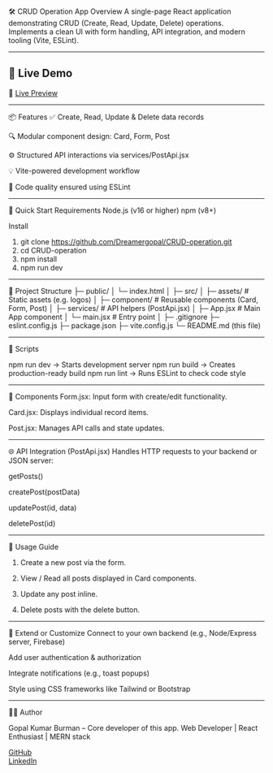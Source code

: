 🛠️ CRUD Operation App
Overview
A single-page React application demonstrating CRUD (Create, Read, Update, Delete) operations. Implements a clean UI with form handling, API integration, and modern tooling (Vite, ESLint).

---

## 🚀 Live Demo

🔗 [Live Preview](https://ops-crud.netlify.app)

---

📦 Features
✅ Create, Read, Update & Delete data records

🔍 Modular component design: Card, Form, Post

⚙️ Structured API interactions via services/PostApi.jsx

💡 Vite-powered development workflow

🔧 Code quality ensured using ESLint

---

🚀 Quick Start
Requirements
Node.js (v16 or higher)
npm (v8+)

Install 
1. git clone https://github.com/Dreamergopal/CRUD-operation.git
2. cd CRUD-operation
3. npm install
4. npm run dev

---

📁 Project Structure
├─ public/
│    └─ index.html
│
├─ src/
│    ├─ assets/       # Static assets (e.g. logos)
│    ├─ component/    # Reusable components (Card, Form, Post)
│    ├─ services/     # API helpers (PostApi.jsx)
│    ├─ App.jsx       # Main App component
│    └─ main.jsx      # Entry point
│
├─ .gitignore
├─ eslint.config.js
├─ package.json
├─ vite.config.js
└─ README.md (this file)

---

🔧 Scripts

npm run dev	 -> Starts development server
npm run build -> Creates production-ready build
npm run lint ->	Runs ESLint to check code style

---

🧩 Components
Form.jsx: Input form with create/edit functionality.

Card.jsx: Displays individual record items.

Post.jsx: Manages API calls and state updates.

---

🌐 API Integration (PostApi.jsx)
Handles HTTP requests to your backend or JSON server:

getPosts()

createPost(postData)

updatePost(id, data)

deletePost(id)

---

📝 Usage Guide
1. Create a new post via the form.

2. View / Read all posts displayed in Card components.

3. Update any post inline.

4. Delete posts with the delete button.

---

🔄 Extend or Customize
Connect to your own backend (e.g., Node/Express server, Firebase)

Add user authentication & authorization

Integrate notifications (e.g., toast popups)

Style using CSS frameworks like Tailwind or Bootstrap

---

👨‍💻 Author

Gopal Kumar Burman – Core developer of this app. 
Web Developer | React Enthusiast | MERN stack 

[GitHub](https://github.com/Dreamergopal)  
[LinkedIn](https://www.linkedin.com/in/gopal-kumar-burman-824aa4277)
